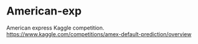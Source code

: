 # American-exp
American express Kaggle competition.  https://www.kaggle.com/competitions/amex-default-prediction/overview
